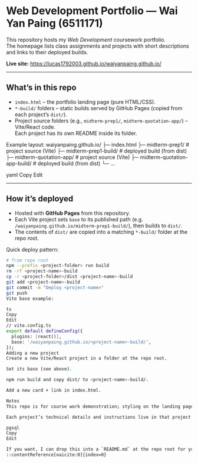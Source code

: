 # Web Development Portfolio — Wai Yan Paing (6511171)

This repository hosts my *Web Development* coursework portfolio.  
The homepage lists class assignments and projects with short descriptions and links to their deployed builds.

**Live site:** https://lucas1792003.github.io/waiyanpaing.github.io/

---

## What’s in this repo

- `index.html` – the portfolio landing page (pure HTML/CSS).
- `*-build/` folders – static builds served by GitHub Pages (copied from each project’s `dist/`).
- Project source folders (e.g., `midterm-prep1/`, `midterm-quotation-app/`) – Vite/React code.  
  Each project has its own README inside its folder.

Example layout:
waiyanpaing.github.io/
├─ index.html
├─ midterm-prep1/ # project source (Vite)
├─ midterm-prep1-build/ # deployed build (from dist)
├─ midterm-quotation-app/ # project source (Vite)
├─ midterm-quotation-app-build/ # deployed build (from dist)
└─ ...

yaml
Copy
Edit

---

## How it’s deployed

- Hosted with **GitHub Pages** from this repository.
- Each Vite project sets `base` to its published path (e.g. `/waiyanpaing.github.io/midterm-prep1-build/`), then builds to `dist/`.
- The contents of `dist/` are copied into a matching `*-build/` folder at the repo root.

Quick deploy pattern:
```bash
# from repo root
npm --prefix <project-folder> run build
rm -rf <project-name>-build
cp -r <project-folder>/dist <project-name>-build
git add <project-name>-build
git commit -m "Deploy <project-name>"
git push
Vite base example:

ts
Copy
Edit
// vite.config.ts
export default defineConfig({
  plugins: [react()],
  base: '/waiyanpaing.github.io/<project-name>-build/',
});
Adding a new project
Create a new Vite/React project in a folder at the repo root.

Set its base (see above).

npm run build and copy dist/ to <project-name>-build/.

Add a new card + link in index.html.

Notes
This repo is for course work demonstration; styling on the landing page is intentionally lightweight.

Each project’s technical details and instructions live in that project’s own README.

pgsql
Copy
Edit

If you want, I can drop this into a `README.md` at the repo root for you.
::contentReference[oaicite:0]{index=0}